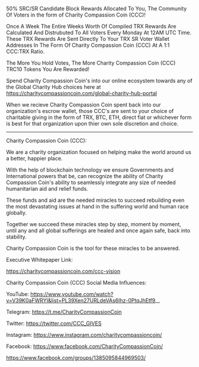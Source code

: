 50% SRC/SR Candidate Block Rewards Allocated To You, The Community Of Voters in the form of Charity Compassion Coin (CCC)!

Once A Week The Entire Weeks Worth Of Compiled TRX Rewards Are Calculated And Distrubuted To All Voters Every Monday At 12AM UTC Time. These TRX Rewards Are Sent Directly To Your TRX SR Voter Wallet Addresses In The Form Of Charity Compassion Coin (CCC) At A 1:1 CCC:TRX Ratio.

The More You Hold Votes, The More Charity Compassion Coin (CCC) TRC10 Tokens You Are Rewarded!

Spend Charity Compassion Coin's into our online ecosystem towards any of the Global Charity Hub choices here at https://charitycompassioncoin.com/global-charity-hub-portal

When we recieve Charity Compassion Coin spent back into our organization's escrow wallet, those CCC's are sent to your choice of charitable giving in the form of TRX, BTC, ETH, direct fiat or whichever form is best for that organization upon thier own sole discretion and choice.

--------

Charity Compassion Coin (CCC): 

We are a charity organization focused on helping make the world around us a better, happier place. 

With the help of blockchain technology we ensure Governments and International powers that be, can recognize the ability of Charity Compassion Coin's ability to seamlessly integrate any size of needed humanitarian aid and relief funds. 

These funds and aid are the needed miracles to succeed rebuilding even the most devastating issues at hand in the suffering world and human race globally.

Together we succeed these miracles step by step, moment by moment, until any and all global sufferings are healed and once again safe, back into stability.

Charity Compassion Coin is the tool for these miracles to be answered.

Executive Whitepaper Link:

https://charitycompassioncoin.com/ccc-vision

Charity Compassion Coin (CCC) Social Media Influences:

YouTube: https://www.youtube.com/watch?v=V39K0aFWRYI&list=PL39Xen27URLdeVAs6lhz-0PtqJhEtf9__

Telegram:
https://t.me/CharityCompassionCoin

Twitter:
https://twitter.com/CCC_GIVES

Instagram:
https://www.instagram.com/charitycompassioncoin/

Facebook:
https://www.facebook.com/CharityCompassionCoin/

https://www.facebook.com/groups/1385095844969503/
